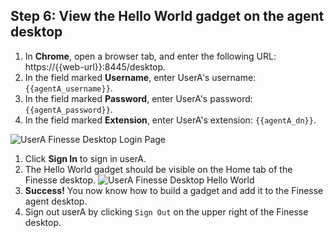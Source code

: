 ## Step 6: View the Hello World gadget on the agent desktop

1. In **Chrome**, open a browser tab, and enter the following URL: https://{{web-url}}:8445/desktop.
1. In the field marked **Username**, enter UserA's username: ``{{agentA_username}}``.
1. In the field marked **Password**, enter UserA's password: ``{{agentA_password}}``.
1. In the field marked **Extension**, enter UserA's extension: ``{{agentA_dn}}``.

 ![UserA Finesse Desktop Login Page](/posts/files/finesse-hello-world-gadget/assets/images/user-a-finesse-desktop.jpg)
1. Click **Sign In** to sign in userA.
1. The Hello World gadget should be visible on the Home tab of the Finesse desktop.
 ![UserA Finesse Desktop Hello World](/posts/files/finesse-hello-world-gadget/assets/images/user-a-finesse-desktop-hello-world.jpg)
1. **Success!** You now know how to build a gadget and add it to the Finesse agent desktop.  
1. Sign out userA by clicking ``Sign Out`` on the upper right of the Finesse desktop.

